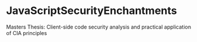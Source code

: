 # JavaScriptSecurityEnchantments
Masters Thesis: Client-side code security analysis and practical application of CIA principles
